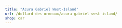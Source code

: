 ```yaml
---
title: "Acura Gabriel West-Island"
url: /dollard-des-ormeaux/acura-gabriel-west-island/
shop: car
---
```

